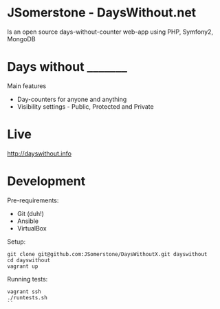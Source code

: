 JSomerstone - DaysWithout.net
==========================

Is an open source days-without-counter web-app using PHP, Symfony2, MongoDB

# Days without _______

Main features
* Day-counters for anyone and anything
* Visibility settings - Public, Protected and Private

Live
==========
http://dayswithout.info

Development
===========
Pre-requirements:
* Git (duh!)
* Ansible
* VirtualBox

Setup:
```
git clone git@github.com:JSomerstone/DaysWithoutX.git dayswithout
cd dayswithout
vagrant up
```
Running tests:
```
vagrant ssh
./runtests.sh
``
